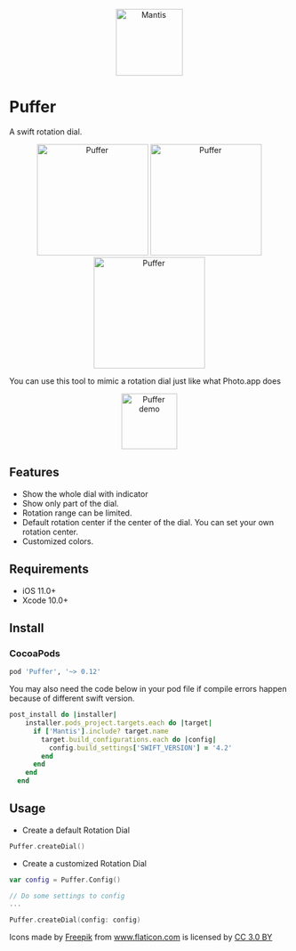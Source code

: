 <p align="center">
    <img src="Images/puffer.png" height="120" max-width="90%" alt="Mantis" />
</p>

# Puffer
A swift rotation dial.

<p align="center">
    <img src="Images/dial1.jpg" height="200" alt="Puffer" />
    <img src="Images/dial2.jpg" height="200" alt="Puffer" />
    <img src="Images/dial3.jpg" height="200" alt="Puffer" />
</p>

You can use this tool to mimic a rotation dial just like what Photo.app does
<p align="center">
    <img src="Images/Puffer demo.jpg" height="100" alt="Puffer demo"
</p>    

## Features

* Show the whole dial with indicator
* Show only part of the dial.
* Rotation range can be limited.
* Default rotation center if the center of the dial. You can set your own rotation center.
* Customized colors.

## Requirements
* iOS 11.0+
* Xcode 10.0+

## Install

### CocoaPods

```ruby
pod 'Puffer', '~> 0.12'
```
You may also need the code below in your pod file if compile errors happen because of different swift version.

```ruby
post_install do |installer|
    installer.pods_project.targets.each do |target|
      if ['Mantis'].include? target.name
        target.build_configurations.each do |config|
          config.build_settings['SWIFT_VERSION'] = '4.2'
        end
      end
    end
  end
```
## Usage

* Create a default Rotation Dial
```swift
Puffer.createDial()
```

* Create a customized Rotation Dial
```swift
var config = Puffer.Config()

// Do some settings to config
...

Puffer.createDial(config: config)
```

<div>Icons made by <a href="https://www.freepik.com" title="Freepik">Freepik</a> from <a href="https://www.flaticon.com/" title="Flaticon">www.flaticon.com</a> is licensed by <a href="http://creativecommons.org/licenses/by/3.0/" title="Creative Commons BY 3.0" target="_blank">CC 3.0 BY</a></div>

